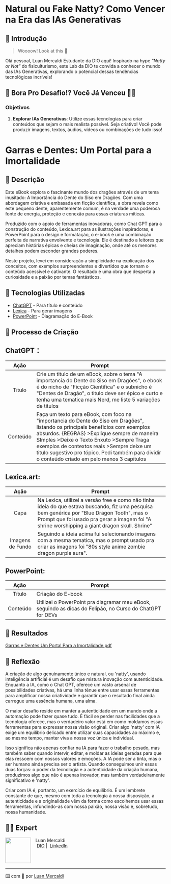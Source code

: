 # Natural ou Fake Natty? Como Vencer na Era das IAs Generativas

## 🚀 Introdução

> Woooow! Look at this 👀

Olá pessoal, Luan Mercaldi Estudante da DIO aqui! Inspirado na hype _"Natty or Not"_ do fisiculturismo, este Lab da DIO te convida a conhecer o mundo das IAs Generativas, explorando o potencial dessas tendências tecnológicas incríveis!

## 🎯 Bora Pro Desafio!? Você Já Venceu 💪🤓

### Objetivos

1. **Explorar IAs Generativas**: Utilize essas tecnologias para criar conteúdos que sejam o mais realista possível. Seja criativo! Você pode produzir imagens, textos, áudios, vídeos ou combinações de tudo isso!

# Garras e Dentes: Um Portal para a Imortalidade

## 📒 Descrição

Este eBook explora o fascinante mundo dos dragões através de um tema inusitado: A Importância do Dente do Siso em Dragões. Com uma abordagem criativa e embasada em ficção científica, a obra revela como este pequeno dente, aparentemente comum, é na verdade uma poderosa fonte de energia, proteção e conexão para essas criaturas míticas.

Produzido com o apoio de ferramentas inovadoras, como Chat GPT para a construção do conteúdo, Lexica.art para as ilustrações inspiradoras, e PowerPoint para o design e formatação, o e-book é uma combinação perfeita de narrativa envolvente e tecnologia. Ele é destinado a leitores que apreciam histórias épicas e cheias de imaginação, onde até os menores detalhes podem esconder grandes poderes.

Neste projeto, levei em consideração a simplicidade na explicação dos conceitos, com exemplos surpreendentes e divertidos que tornam o conteúdo acessível e cativante. O resultado é uma obra que desperta a curiosidade e a paixão por temas fantásticos.

## 🤖 Tecnologias Utilizadas

- [ChatGPT](https://chat.openai.com/) - Para título e conteúdo
- [Lexica](https://lexica.art) - Para gerar imagens
- [PowerPoint](https://www.microsoft.com/pt-br/microsoft-365/powerpoint) - Diagramação do E-Book

## 🧐 Processo de Criação

## ChatGPT：

|   Ação   | Prompt                                                                                                                                                                                                                                                                         |
| :------: | ------------------------------------------------------------------------------------------------------------------------------------------------------------------------------------------------------------------------------------------------------------------------------ |
|  Título  | Crie um titulo de um eBook, sobre o tema "A importancia do Dente do Siso em Dragões", o ebook é do nicho de "Ficção Cientifica" e o subnicho é "Dentes de Dragão", o titulo deve ser épico e curto e tenha uma tematica mais Nerd, me liste 5 variações de titulos                                                                                                                                                                                                    |
| Conteúdo | Faça um texto para eBook, com foco na "importancia do Dente do Siso em Dragões", listando os principais beneficios com exemplos absurdos. {REGRAS} >Explique sempre de maneira SImples >Deixe o Texto Enxuto >Sempre Traga exemplos de contextos reais >Sempre deixe um titulo sugestivo pro tópico. Pedi também para dividir o conteúdo criado em pelo menos 3 capítulos  |                                                                                                       



## Lexica.art:

|   Ação   | Prompt                                                                                                                                                                                                                                                                         |
| :------: | ------------------------------------------------------------------------------------------------------------------------------------------------------------------------------------------------------------------------------------------------------------------------------ |
|  Capa  | Na Lexica, utilizei a versão free e como não tinha ideia do que estava buscando, fiz uma pesquisa bem genérica por "Blue Dragon Tooth", mas o Prompt que foi usado pra gerar a imagem foi "A shrine worshipping a giant dragon skull. Shrine"                                                                                                                                                                                                    |
| Imagens de Fundo | Seguindo a ideia acima fui selecionando imagens com a mesma tematica, mas o prompt usado pra criar as imagens foi "80s style anime  zombie dragon purple aura".|

## PowerPoint:

|   Ação   | Prompt                                                                                                                                                                                                                                                                         |
| :------: | ------------------------------------------------------------------------------------------------------------------------------------------------------------------------------------------------------------------------------------------------------------------------------ |
|  Título  | Criação do E-book                                                                                                                                                                                                    |
| Conteúdo | Utilizei o PowerPoint pra diagramar meu eBook, seguindo as dicas do Felipão, no Curso do ChatGPT for DEVs|


## 🚀 Resultados

[Garras e Dentes Um Portal Para a Imortalidade.pdf](https://github.com/user-attachments/files/16711776/Garras.e.Dentes.Um.Portal.Para.a.Imortalidade.pdf)


## 💭 Reflexão

A criação de algo genuinamente único e natural, ou 'natty', usando inteligência artificial é um desafio que mistura inovação com autenticidade. Enquanto a IA, como o Chat GPT, oferece um vasto arsenal de possibilidades criativas, há uma linha tênue entre usar essas ferramentas para amplificar nossa criatividade e garantir que o resultado final ainda carregue uma essência humana, uma alma.

O maior desafio reside em manter a autenticidade em um mundo onde a automação pode fazer quase tudo. É fácil se perder nas facilidades que a tecnologia oferece, mas o verdadeiro valor está em como moldamos essas ferramentas para expressar nossa visão original. Criar algo 'natty' com IA exige um equilíbrio delicado entre utilizar suas capacidades ao máximo e, ao mesmo tempo, manter viva a nossa voz única e individual.

Isso significa não apenas confiar na IA para fazer o trabalho pesado, mas também saber quando intervir, editar, e moldar as ideias geradas para que elas ressoem com nossos valores e emoções. A IA pode ser a tinta, mas o ser humano ainda precisa ser o artista. Quando conseguimos unir essas duas forças: o poder da tecnologia e a autenticidade da criação humana, produzimos algo que não é apenas inovador, mas também verdadeiramente significativo e 'natty'.

Criar com IA é, portanto, um exercício de equilíbrio. É um lembrete constante de que, mesmo com toda a tecnologia à nossa disposição, a autenticidade e a originalidade vêm da forma como escolhemos usar essas ferramentas, infundindo-as com nossa paixão, nossa visão e, sobretudo, nossa humanidade.

## 👨‍💻 Expert

<p>
    <img 
      align=left 
      margin=10 
      width=80 
      src="https://github.com/user-attachments/assets/445d5b33-1db7-4cb4-a54b-a11a691de257"
    />
    <p>&nbsp&nbsp&nbspLuan Mercaldi<br>
    &nbsp&nbsp&nbsp
    <a href="https://www.dio.me/users/luanwp">
    DIO</a>&nbsp;|&nbsp;
    <a href="https://www.linkedin.com/in/luan-willian-ponchio-mercaldi-88080890/">LinkedIn</a>
</p>
<br/><br/>
<p>

---

⌨️ com 💜 por [Luan Mercaldi](https://github.com/LuanMercaldi)
